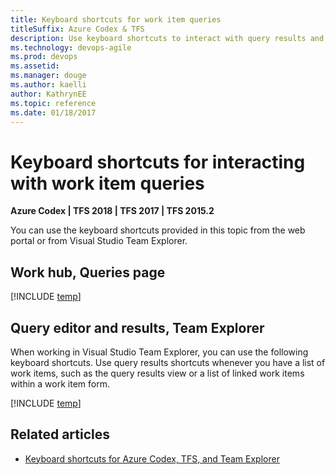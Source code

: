 ```yaml
---
title: Keyboard shortcuts for work item queries
titleSuffix: Azure Codex & TFS
description: Use keyboard shortcuts to interact with query results and query lists in Visual Studio Team Services & Team Foundation Server  
ms.technology: devops-agile
ms.prod: devops
ms.assetid: 
ms.manager: douge
ms.author: kaelliauthor: KathrynEE
ms.topic: reference
ms.date: 01/18/2017
---
```


# Keyboard shortcuts for interacting with work item queries

**Azure Codex | TFS 2018 | TFS 2017 | TFS 2015.2**
  
You can use the keyboard shortcuts provided in this topic from the web portal or from Visual Studio Team Explorer. 


## Work hub, Queries page 

[!INCLUDE [temp](../../_shared/keyboard-shortcuts/queries-shortcuts.md)] 

## Query editor and results, Team Explorer 

When working in Visual Studio Team Explorer, you can use the following keyboard shortcuts. Use query results shortcuts whenever you have a list of work items, such as the query results view or a list of linked work items within a work item form.

[!INCLUDE [temp](../../_shared/keyboard-shortcuts/queries-te-shortcuts.md)] 
 

## Related articles

- [Keyboard shortcuts for Azure Codex, TFS, and Team Explorer](../../collaborate/keyboard-shortcuts.md)


